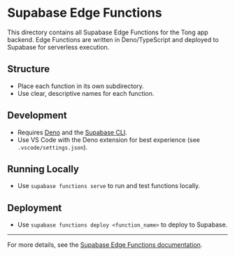 # Supabase Edge Functions

This directory contains all Supabase Edge Functions for the Tong app backend. Edge Functions are written in Deno/TypeScript and deployed to Supabase for serverless execution.

## Structure
- Place each function in its own subdirectory.
- Use clear, descriptive names for each function.

## Development
- Requires [Deno](https://deno.com/) and the [Supabase CLI](https://supabase.com/docs/guides/cli).
- Use VS Code with the Deno extension for best experience (see `.vscode/settings.json`).

## Running Locally
- Use `supabase functions serve` to run and test functions locally.

## Deployment
- Use `supabase functions deploy <function_name>` to deploy to Supabase.

---

For more details, see the [Supabase Edge Functions documentation](https://supabase.com/docs/guides/functions). 